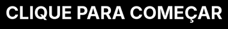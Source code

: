 <!DOCTYPE html>
<html lang="pt-BR">
<head>
<meta charset="UTF-8">
<title>Vídeo Fullscreen</title>
<style>
  html, body { margin:0; height:100%; background:black; }
  #videoPlayer { 
    width: 100%; 
    height: 100%; 
    object-fit: cover; 
  }
  #startOverlay {
    position: fixed;
    top:0; left:0;
    width: 100%; height: 100%;
    background: black;
    display: flex;
    justify-content: center;
    align-items: center;
    font-size: 48px;
    color: white;
    font-weight: bold;
    cursor: pointer;
    z-index: 10;
  }
</style>
</head>
<body>

<video id="videoPlayer" controls></video>

<div id="startOverlay">CLIQUE PARA COMEÇAR</div>

<script>
const params = new URLSearchParams(window.location.search);
const videoLink = params.get('link');
const video = document.getElementById('videoPlayer');
const overlay = document.getElementById('startOverlay');

if(videoLink) video.src = videoLink;

overlay.addEventListener('click', () => {
  overlay.style.display = 'none'; // remove overlay
  video.play();                   // inicia vídeo
  if(video.requestFullscreen) video.requestFullscreen(); // fullscreen
});
</script>

</body>
</html>
